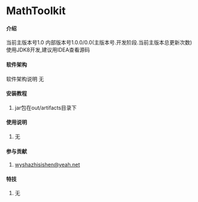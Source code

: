 
# MathToolkit

#### 介绍
当前主版本号1.0
内部版本号1.0.0/0.0(主版本号.开发阶段.当前主版本总更新次数)
使用JDK8开发,建议用IDEA查看源码

#### 软件架构
软件架构说明
无

#### 安装教程

1.  jar包在out/artifacts目录下

#### 使用说明

1.  无

#### 参与贡献

1.  wyshazhisishen@yeah.net


#### 特技

1.  无

